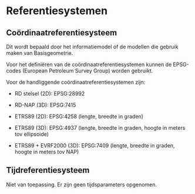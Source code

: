 Referentiesystemen
==================

Coördinaatreferentiesysteem
---------------------------

Dit wordt bepaald door het informatiemodel of de modellen die gebruik maken van
Basisgeometrie.

Voor het definiëren van de coördinaatreferentiesystemen kunnen de EPSG-codes
(European Petroleum Survey Group) worden gebruikt.

Voor de handliggende coördinaatreferentiesystemen zijn:

-   RD stelsel (2D): EPSG:28992

-   RD-NAP (3D): EPSG:7415

-   ETRS89 (2D): EPSG:4258 (lengte, breedte in graden)

-   ETRS89 (3D): EPSG:4937 (lengte, breedte in graden, hoogte in meters tov
    ellipsoide)

-   ETRS89 + EVRF2000 (3D): EPSG:7409 (lengte, breedte in graden, hoogte in
    meters tov NAP)

Tijdreferentiesysteem
---------------------

Niet van toepassing. Er zijn geen tijdsparameters opgenomen.

